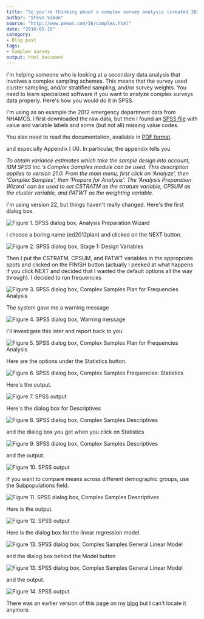 ```yaml
---
title: "So you're thinking about a complex survey analysis (created 2016-05-10)."
author: "Steve Simon"
source: "http://www.pmean.com/16/complex.html"
date: "2016-05-10"
category: 
- Blog post
tags:
- Complex survey
output: html_document
---
```


I'm helping someone who is looking at a secondary data analysis that involves a complex sampling schemes. This means that the survey used cluster sampling, and/or stratified sampling, and/or survey weights. You need to learn specialized software if you want to analyze complex surveys data properly. Here's how you would do it in SPSS.

I'm using as an example the 2012 emergency department data from NHAMCS. I first downloaded the raw data, but then I found an [SPSS file][sps1] with value and variable labels and some (but not all) missing value codes.

[sps1]: ftp://ftp.cdc.gov/pub/Health_Statistics/NCHS/dataset_documentation/nhamcs/spss/

You also need to read the documentation, available in [PDF format][sps2].

[sps2]: ftp://ftp.cdc.gov/pub/Health_Statistics/NCHS/Dataset_Documentation/NHAMCS/doc12_ed.pdf

and especially Appendix I (A). In particular, the appendix tells you

*To obtain variance estimates which take the sample design into account, IBM SPSS Inc.'s Complex Samples module can be used. This description applies to version 21.0. From the main menu, first click on 'Analyze', then 'Complex Samples', then 'Prepare for Analysis'. The 'Analysis Preparation Wizard' can be used to set CSTRATM as the stratum variable, CPSUM as the cluster variable, and PATWT as the weighting variable.*

I'm using version 22, but things haven't really changed. Here's the first dialog box.

![Figure 1. SPSS dialog box, Analysis Preparation Wizard](http://www.pmean.com/new-images/16/complex01.PNG)

I choose a boring name (ed2012plan) and clicked on the NEXT button.

![Figure 2. SPSS dialog box, Stage 1: Design Variables](http://www.pmean.com/new-imags/16/complex02.PNG)

Then I put the CSTRATM, CPSUM, and PATWT variables in the appropriate spots and clicked on the FINISH button (actually I peeked at what happens if you click NEXT and decided that I wanted the default options all the way through). I decided to run frequencies

![Figure 3. SPSS dialog box, Complex Samples Plan for Frequencies Analysis](http://www.pmean.com/new-images/16/complex03.PNG)

The system gave me a warning message

![Figure 4. SPSS dialog box, Warning message](http://www.pmean.com/new-images/16/complex04.PNG)

I'll investigate this later and report back to you.

![Figure 5. SPSS dialog box, Complex Samples Plan for Frequencies Analysis](http://www.pmean.com/new-images/16/complex32.PNG)

Here are the options under the Statistics button.

![Figure 6. SPSS dialog box, Complex Samples Frequencies: Statistics](http://www.pmean.com/new-images/16/complex31.PNG)

Here's the output.

![Figure 7. SPSS output](http://www.pmean.com/new-images/16/complex11.jpg)

Here's the dialog box for Descriptives

![Figure 8. SPSS dialog box, Complex Samples Descriptives](http://www.pmean.com/new-images/16/complex34.PNG)

and the dialog box you get when you click on Statistics

![Figure 9. SPSS dialog box, Complex Samples Descriptives](http://www.pmean.com/new-images/16/complex33.PNG)

and the output.

![Figure 10. SPSS output](http://www.pmean.com/new-images/16/complex12.jpg)

If you want to compare means across different demographic groups, use the Subpopulations field.

![Figure 11. SPSS dialog box, Complex Samples Descriptives](http://www.pmean.com/new-images/16/complex35.PNG)

Here is the output.

![Figure 12. SPSS output](http://www.pmean.com/new-images/16/complex13.jpg)

Here is the dialog box for the linear regression model.

![Figure 13. SPSS dialog box, Complex Samples General Linear Model](http://www.pmean.com/new-images/16/complex36.PNG)

and the dialog box behind the Model button

![Figure 13. SPSS dialog box, Complex Samples General Linear Model](http://www.pmean.com/new-images/16/complex37.PNG)

and the output.

![Figure 14. SPSS output](http://www.pmean.com/new-images/16/complex14.jpg)

There was an earlier version of this page on my [blog][sim2] but I can't locate it anymore.

[sim2]: http://blog.pmean.com

